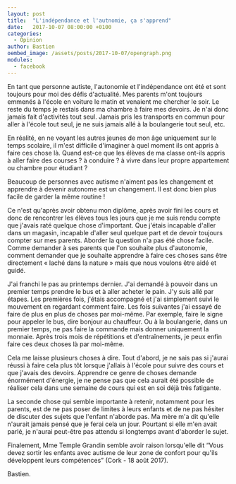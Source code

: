 ```yaml
---
layout: post
title:  "L'indépendance et l'autnomie, ça s'apprend"
date:   2017-10-07 08:00:00 +0100
categories: 
  - Opinion
author: Bastien
oembed_image: /assets/posts/2017-10-07/opengraph.png
modules:
  - facebook
---
```


<amp-img src="/assets/posts/2017-10-07/opengraph.png" width="300" height="150" class="left" alt="ID-10088156"></amp-img>

En tant que personne autiste, l'autonomie et l'indépendance ont été et sont
 toujours pour moi des défis d'actualité.
Mes parents m'ont toujours emmenés à l'école en voiture le matin et venaient me chercher
le soir. Le reste du temps je restais dans ma chambre à faire mes devoirs.
Je n'ai donc jamais fait d'activités tout seul. Jamais pris les transports en commun pour aller à l'école tout seul, je ne suis jamais allé à la boulangerie tout seul, etc.

En réalité, en ne voyant les autres jeunes de mon âge uniquement sur le temps scolaire, il m'est difficile d'imaginer
à quel moment ils ont appris à faire ces chose là. Quand est-ce que les élèves de ma classe ont-ils appris à aller faire des courses&nbsp;? à conduire&nbsp;? à vivre dans leur propre appartement ou chambre pour étudiant&nbsp;?

Beaucoup de personnes avec autisme n'aiment pas les changement
et apprendre à devenir autonome est un changement. Il est donc bien plus facile de garder la même routine&nbsp;!

Ce n'est qu'après avoir obtenu mon diplôme, après avoir fini les cours et donc de rencontrer les élèves tous les jours que je me suis rendu compte que j'avais raté quelque chose d'important.
Que j'étais incapable d'aller dans un magasin, incapable d'aller seul quelque part et de devoir toujours compter sur mes parents.
Aborder la question n'a pas été chose facile. Comme demander à ses parents que l'on souhaite plus d'autonomie, comment demander que je souhaite apprendre à faire ces choses
sans être directement «&nbsp;laché dans la nature&nbsp;» mais que nous voulons être aidé et guidé.

J'ai franchi le pas au printemps dernier. J'ai demandé à pouvoir dans un premier temps prendre le bus et à aller acheter le pain.
J'y suis allé par étapes. Les premières fois, j'étais accompagné et j'ai simplement suivi le mouvement en regardant comment faire.
Les fois suivantes j'ai essayé de faire de plus en plus de choses par moi-même.
Par exemple, faire le signe pour appeler le bus, dire bonjour au chauffeur. Ou à la boulangerie, dans un premier temps, ne pas faire la commande mais donner uniquement la monnaie.
Après trois mois de répétitions et d'entraînements, je peux enfin faire ces deux choses là par moi-même.

<div class="center">
 <amp-facebook width="560" height="432" data-href="https://www.facebook.com/100011387942681/videos/vb.100011387942681/528502950872632/?type=2&theater"></amp-facebook>
</div>

Cela me laisse plusieurs choses à dire.
Tout d'abord, je ne sais pas si j'aurai réussi à faire cela plus tôt lorsque j'allais à l'école pour suivre des cours et que j'avais des devoirs.
Apprendre ce genre de choses demande énormément d'énergie, je ne pense pas que cela aurait été possible de réaliser cela dans une semaine de cours qui est en soi déjà très fatigante.

La seconde chose qui semble importante à retenir, notamment pour les parents, est de ne pas poser de limites à leurs enfants et de ne pas hésiter de discuter des sujets que l'enfant n'aborde pas.
Ma mère m'a dit qu'elle n'aurait jamais pensé que je ferai cela un jour. Pourtant si elle m'en avait parlé, je n'aurai peut-être pas attendu si longtemps avant d'aborder le sujet.

Finalement, Mme Temple Grandin semble avoir raison lorsqu'elle dit <q>Vous devez sortir les enfants avec autisme de leur zone de confort pour qu'ils développent leurs compétences</q> (Cork - 18 août 2017). 

Bastien.
